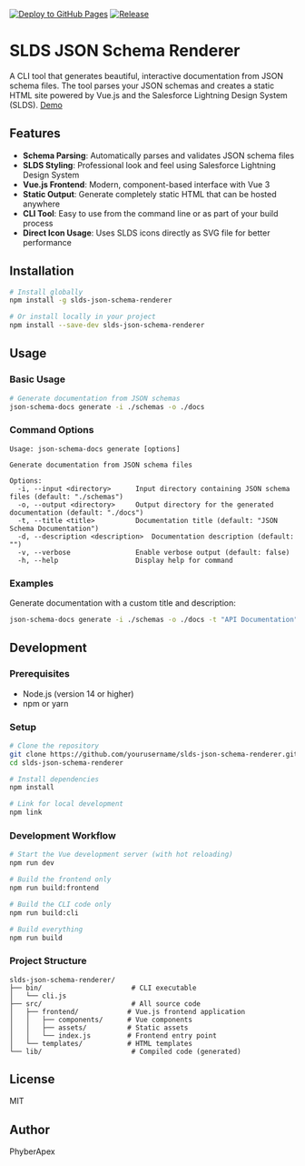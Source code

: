 [![Deploy to GitHub Pages](https://github.com/PhyberApex/slds-json-schema-renderer/actions/workflows/deploy.yml/badge.svg)](https://github.com/PhyberApex/slds-json-schema-renderer/actions/workflows/deploy.yml)
[![Release](https://github.com/PhyberApex/slds-json-schema-renderer/actions/workflows/release.yml/badge.svg)](https://github.com/PhyberApex/slds-json-schema-renderer/actions/workflows/release.yml)

# SLDS JSON Schema Renderer

A CLI tool that generates beautiful, interactive documentation from JSON schema files. The tool parses your JSON schemas and creates a static HTML site powered by Vue.js and the Salesforce Lightning Design System (SLDS). [Demo](https://phyberapex.github.io/slds-json-schema-renderer/)

## Features

- **Schema Parsing**: Automatically parses and validates JSON schema files
- **SLDS Styling**: Professional look and feel using Salesforce Lightning Design System
- **Vue.js Frontend**: Modern, component-based interface with Vue 3
- **Static Output**: Generate completely static HTML that can be hosted anywhere
- **CLI Tool**: Easy to use from the command line or as part of your build process
- **Direct Icon Usage**: Uses SLDS icons directly as SVG file for better performance

## Installation

```bash
# Install globally
npm install -g slds-json-schema-renderer

# Or install locally in your project
npm install --save-dev slds-json-schema-renderer
```

## Usage

### Basic Usage

```bash
# Generate documentation from JSON schemas
json-schema-docs generate -i ./schemas -o ./docs
```

### Command Options

```
Usage: json-schema-docs generate [options]

Generate documentation from JSON schema files

Options:
  -i, --input <directory>      Input directory containing JSON schema files (default: "./schemas")
  -o, --output <directory>     Output directory for the generated documentation (default: "./docs")
  -t, --title <title>          Documentation title (default: "JSON Schema Documentation")
  -d, --description <description>  Documentation description (default: "")
  -v, --verbose                Enable verbose output (default: false)
  -h, --help                   Display help for command
```

### Examples

Generate documentation with a custom title and description:

```bash
json-schema-docs generate -i ./schemas -o ./docs -t "API Documentation" -d "Documentation for our REST API endpoints"
```

## Development

### Prerequisites

- Node.js (version 14 or higher)
- npm or yarn

### Setup

```bash
# Clone the repository
git clone https://github.com/yourusername/slds-json-schema-renderer.git
cd slds-json-schema-renderer

# Install dependencies
npm install

# Link for local development
npm link
```

### Development Workflow

```bash
# Start the Vue development server (with hot reloading)
npm run dev

# Build the frontend only
npm run build:frontend

# Build the CLI code only
npm run build:cli

# Build everything
npm run build
```

### Project Structure

```
slds-json-schema-renderer/
├── bin/                      # CLI executable
│   └── cli.js
├── src/                      # All source code
│   ├── frontend/            # Vue.js frontend application
│   │   ├── components/      # Vue components
│   │   ├── assets/          # Static assets
│   │   └── index.js         # Frontend entry point
│   └── templates/           # HTML templates
└── lib/                      # Compiled code (generated)
```

## License

MIT

## Author

PhyberApex
